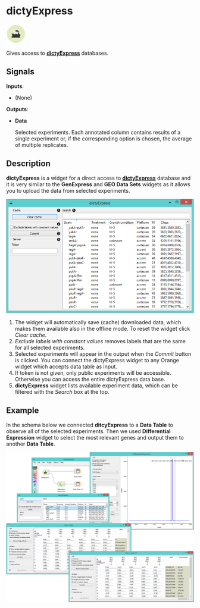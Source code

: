 dictyExpress
============

![Widget icon](icons/dictyexpress.png)

Gives access to [**dictyExpress**](http://dictyexpress.biolab.si/) databases.

Signals
-------

**Inputs**:

- (None)

**Outputs**:

- **Data**

  Selected experiments. Each annotated column contains results
  of a single experiment or, if the corresponding option is
  chosen, the average of multiple replicates.

Description
-----------

**dictyExpress** is a widget for a direct access to [**dictyExpress**](http://dictyexpress.biolab.si/) database 
and it is very similar to the **GenExpress** and **GEO Data Sets** widgets as it allows you to upload the data from 
selected experiments.

![dicty widget](images/dictyExpress-stamped.png)

1. The widget will automatically save (cache) downloaded data, which makes them available also in the offline mode. To reset    the widget click *Clear cache*.
2. *Exclude labels with constant values* removes labels that are the same for all selected experiments.
3. Selected experiments will appear in the output when the *Commit* button is clicked. You can connect 
   the dictyExpress widget to any Orange widget which accepts data table as input.
4. If token is not given, only public experiments will be accessible. Otherwise you can access 
   the entire dictyExpress data base.
5. **dictyExpress** widget lists available experiment data, which can be filtered with the *Search* box at the top.

Example
-------

In the schema below we connected **ditcyExpress** to a **Data Table** to observe all of
the selected experiments. Then we used **Differential Expression** widget to select
the most relevant genes and output them to another **Data Table**.

<img src="images/dictyExpress-Example.png" alt="image" width="600">
